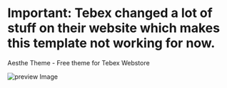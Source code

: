 <b><h1>Important: Tebex changed a lot of stuff on their website which makes this template not working for now.</h1></b>

Aesthe Theme - Free theme for Tebex Webstore

<img src="Preview.png" alt="preview Image">
